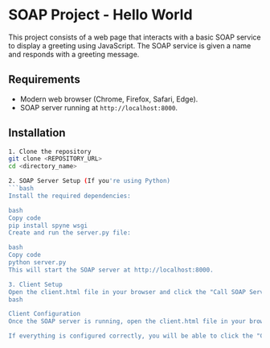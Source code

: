 # SOAP Project - Hello World

This project consists of a web page that interacts with a basic SOAP service to display a greeting using JavaScript. The SOAP service is given a name and responds with a greeting message.

## Requirements

- Modern web browser (Chrome, Firefox, Safari, Edge).
- SOAP server running at `http://localhost:8000`.

## Installation
```bash
1. Clone the repository
git clone <REPOSITORY_URL>
cd <directory_name>

2. SOAP Server Setup (If you're using Python)
```bash
Install the required dependencies:

bash
Copy code
pip install spyne wsgi
Create and run the server.py file:

bash
Copy code
python server.py
This will start the SOAP server at http://localhost:8000.

3. Client Setup
Open the client.html file in your browser and click the "Call SOAP Service" button to interact with the service and view the greeting on the page.
bash

Client Configuration
Once the SOAP server is running, open the client.html file in your browser. This file contains the JavaScript code that interacts with the SOAP server.

If everything is configured correctly, you will be able to click the "Call SOAP Service" button and see the "Hello, World!" greeting on the page.

